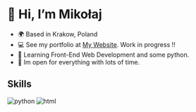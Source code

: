 # 👋 Hi, I’m Mikołaj
- 🌍 Based in Krakow, Poland
- 💻 See my portfolio at [My Website](#). Work in progress !!
- 🧠 Learning Front-End Web Development and some python.
- 👻 Im open for everything with lots of time.
## Skills
![python](https://raw.githubusercontent.com/danielcranney/readme-generator/main/public/icons/skills/python-colored.svg)
![html](https://raw.githubusercontent.com/danielcranney/readme-generator/main/public/icons/skills/html5-colored.svg)
<!---
ooh-boon-too/ooh-boon-too is a ✨ special ✨ repository because its `README.md` (this file) appears on your GitHub profile.
You can click the Preview link to take a look at your changes.
--->
